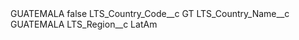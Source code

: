 <?xml version="1.0" encoding="UTF-8"?>
<CustomMetadata xmlns="http://soap.sforce.com/2006/04/metadata" xmlns:xsi="http://www.w3.org/2001/XMLSchema-instance" xmlns:xsd="http://www.w3.org/2001/XMLSchema">
    <label>GUATEMALA</label>
    <protected>false</protected>
    <values>
        <field>LTS_Country_Code__c</field>
        <value xsi:type="xsd:string">GT</value>
    </values>
    <values>
        <field>LTS_Country_Name__c</field>
        <value xsi:type="xsd:string">GUATEMALA</value>
    </values>
    <values>
        <field>LTS_Region__c</field>
        <value xsi:type="xsd:string">LatAm</value>
    </values>
</CustomMetadata>
